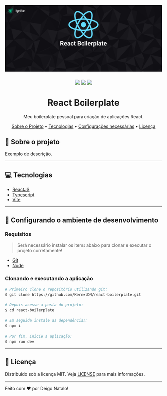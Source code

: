 <h1 align="center">
  <img alt="Logo" src="assets/readme-banner.jpg" alt="Exemplo">
</h1>

<p align="center">
  <img src="https://img.shields.io/badge/code_style-prettier-ff69b4.svg"/>
  <img src="https://img.shields.io/badge/commitizen-friendly-brightgreen.svg"/>
  <img src="https://img.shields.io/badge/license-MIT-blue" />
</p>

<h1 align="center">
    React Boilerplate
</h1>
<p align="center">Meu boilerplate pessoal para criação de aplicações React.</p>

<p align="center">
 <a href="#-sobre-o-projeto">Sobre o Projeto</a> •
 <a href="#-tecnologias">Tecnologias</a> •
 <a href="#-configurações-necessárias">Configurações necessárias</a> •
 <a href="#-licença">Licença</a>
</p>

## 📌 Sobre o projeto

Exemplo de descrição.

---

## 💻 Tecnologias

- [ReactJS](https://reactjs.org/)
- [Typescript](https://www.typescriptlang.org/)
- [Vite](https://vitejs.dev/)

---

## 🚧 Configurando o ambiente de desenvolvimento

### **Requisitos**

> Será necessário instalar os items abaixo para clonar e executar o projeto corretamente!

- [Git](https://git-scm.com)
- [Node](https://nodejs.org)

### **Clonando e executando a aplicação**

```bash
# Primeiro clone o repositório utilizando git:
$ git clone https://github.com/KernelDN/react-boilerplate.git

# Depois acesse a pasta do projeto:
$ cd react-boilerplate

# Em seguida instale as dependências:
$ npm i

# Por fim, inicie a aplicação:
$ npm run dev
```

---

## 📜 Licença

Distribuído sob a licença MIT. Veja [LICENSE](LICENSE) para mais informações.

---

Feito com ❤️ por Deigo Natalo!
